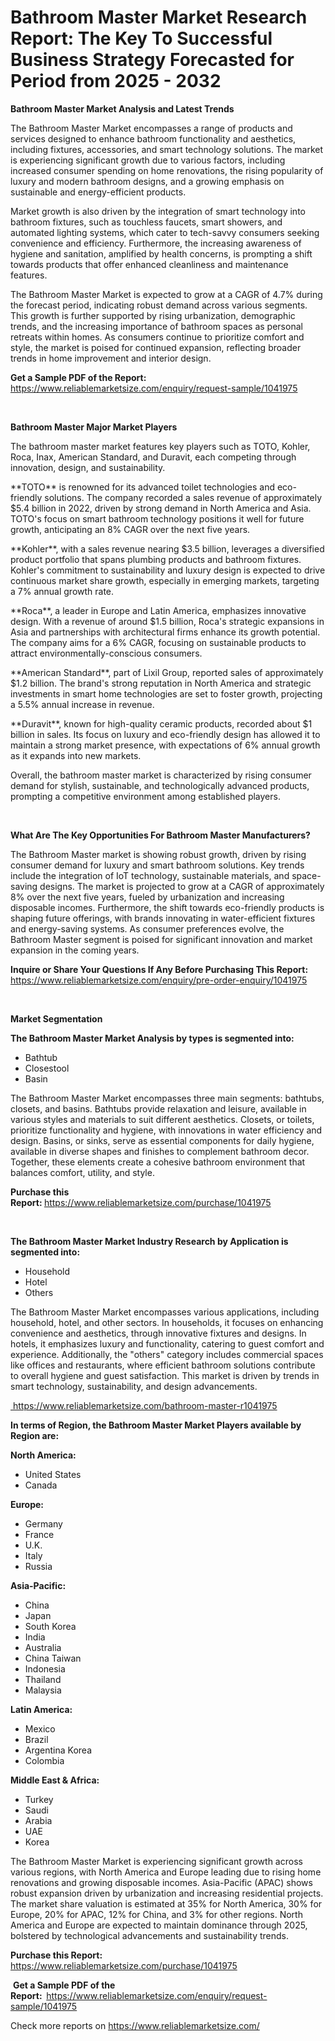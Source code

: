 <p><h1>Bathroom Master Market Research Report: The Key To Successful Business Strategy Forecasted for Period from 2025 - 2032</h1></p><p><strong>Bathroom Master Market Analysis and Latest Trends</strong></p>
<p><p>The Bathroom Master Market encompasses a range of products and services designed to enhance bathroom functionality and aesthetics, including fixtures, accessories, and smart technology solutions. The market is experiencing significant growth due to various factors, including increased consumer spending on home renovations, the rising popularity of luxury and modern bathroom designs, and a growing emphasis on sustainable and energy-efficient products.</p><p>Market growth is also driven by the integration of smart technology into bathroom fixtures, such as touchless faucets, smart showers, and automated lighting systems, which cater to tech-savvy consumers seeking convenience and efficiency. Furthermore, the increasing awareness of hygiene and sanitation, amplified by health concerns, is prompting a shift towards products that offer enhanced cleanliness and maintenance features.</p><p>The Bathroom Master Market is expected to grow at a CAGR of 4.7% during the forecast period, indicating robust demand across various segments. This growth is further supported by rising urbanization, demographic trends, and the increasing importance of bathroom spaces as personal retreats within homes. As consumers continue to prioritize comfort and style, the market is poised for continued expansion, reflecting broader trends in home improvement and interior design.</p></p>
<p><strong>Get a Sample PDF of the Report:&nbsp;</strong> <a href="https://www.reliablemarketsize.com/enquiry/request-sample/1041975?utm_campaign=2313&utm_medium=2&utm_source=Github&utm_content=ia&utm_term=16022025&utm_id=bathroom-master">https://www.reliablemarketsize.com/enquiry/request-sample/1041975</a></p>
<p>&nbsp;</p>
<p><strong>Bathroom Master Major Market Players</strong></p>
<p><p>The bathroom master market features key players such as TOTO, Kohler, Roca, Inax, American Standard, and Duravit, each competing through innovation, design, and sustainability.</p><p>**TOTO** is renowned for its advanced toilet technologies and eco-friendly solutions. The company recorded a sales revenue of approximately $5.4 billion in 2022, driven by strong demand in North America and Asia. TOTO's focus on smart bathroom technology positions it well for future growth, anticipating an 8% CAGR over the next five years.</p><p>**Kohler**, with a sales revenue nearing $3.5 billion, leverages a diversified product portfolio that spans plumbing products and bathroom fixtures. Kohler's commitment to sustainability and luxury design is expected to drive continuous market share growth, especially in emerging markets, targeting a 7% annual growth rate.</p><p>**Roca**, a leader in Europe and Latin America, emphasizes innovative design. With a revenue of around $1.5 billion, Roca's strategic expansions in Asia and partnerships with architectural firms enhance its growth potential. The company aims for a 6% CAGR, focusing on sustainable products to attract environmentally-conscious consumers.</p><p>**American Standard**, part of Lixil Group, reported sales of approximately $1.2 billion. The brand's strong reputation in North America and strategic investments in smart home technologies are set to foster growth, projecting a 5.5% annual increase in revenue.</p><p>**Duravit**, known for high-quality ceramic products, recorded about $1 billion in sales. Its focus on luxury and eco-friendly design has allowed it to maintain a strong market presence, with expectations of 6% annual growth as it expands into new markets.</p><p>Overall, the bathroom master market is characterized by rising consumer demand for stylish, sustainable, and technologically advanced products, prompting a competitive environment among established players.</p></p>
<p>&nbsp;</p>
<p><strong>What Are The Key Opportunities For Bathroom Master Manufacturers?</strong></p>
<p><p>The Bathroom Master market is showing robust growth, driven by rising consumer demand for luxury and smart bathroom solutions. Key trends include the integration of IoT technology, sustainable materials, and space-saving designs. The market is projected to grow at a CAGR of approximately 8% over the next five years, fueled by urbanization and increasing disposable incomes. Furthermore, the shift towards eco-friendly products is shaping future offerings, with brands innovating in water-efficient fixtures and energy-saving systems. As consumer preferences evolve, the Bathroom Master segment is poised for significant innovation and market expansion in the coming years.</p></p>
<p><strong>Inquire or Share Your Questions If Any Before Purchasing This Report:</strong> <a href="https://www.reliablemarketsize.com/enquiry/pre-order-enquiry/1041975?utm_campaign=2313&utm_medium=2&utm_source=Github&utm_content=ia&utm_term=16022025&utm_id=bathroom-master">https://www.reliablemarketsize.com/enquiry/pre-order-enquiry/1041975</a></p>
<p>&nbsp;</p>
<p><strong>Market Segmentation</strong></p>
<p><strong>The Bathroom Master Market Analysis by types is segmented into:</strong></p>
<p><ul><li>Bathtub</li><li>Closestool</li><li>Basin</li></ul></p>
<p><p>The Bathroom Master Market encompasses three main segments: bathtubs, closets, and basins. Bathtubs provide relaxation and leisure, available in various styles and materials to suit different aesthetics. Closets, or toilets, prioritize functionality and hygiene, with innovations in water efficiency and design. Basins, or sinks, serve as essential components for daily hygiene, available in diverse shapes and finishes to complement bathroom decor. Together, these elements create a cohesive bathroom environment that balances comfort, utility, and style.</p></p>
<p><strong>Purchase this Report:&nbsp;</strong><a href="https://www.reliablemarketsize.com/purchase/1041975?utm_campaign=2313&utm_medium=2&utm_source=Github&utm_content=ia&utm_term=16022025&utm_id=bathroom-master">https://www.reliablemarketsize.com/purchase/1041975</a></p>
<p>&nbsp;</p>
<p><strong>The Bathroom Master Market Industry Research by Application is segmented into:</strong></p>
<p><ul><li>Household</li><li>Hotel</li><li>Others</li></ul></p>
<p><p>The Bathroom Master Market encompasses various applications, including household, hotel, and other sectors. In households, it focuses on enhancing convenience and aesthetics, through innovative fixtures and designs. In hotels, it emphasizes luxury and functionality, catering to guest comfort and experience. Additionally, the "others" category includes commercial spaces like offices and restaurants, where efficient bathroom solutions contribute to overall hygiene and guest satisfaction. This market is driven by trends in smart technology, sustainability, and design advancements.</p></p>
<p><a href="https://www.reliablemarketsize.com/bathroom-master-r1041975?utm_campaign=2313&utm_medium=2&utm_source=Github&utm_content=ia&utm_term=16022025&utm_id=bathroom-master">&nbsp;https://www.reliablemarketsize.com/bathroom-master-r1041975</a></p>
<p><strong>In terms of Region, the Bathroom Master Market Players available by Region are:</strong></p>
<p>
    <p> <strong> North America: </strong>
        <ul>
            <li>United States</li>
            <li>Canada</li>
        </ul>
        </p> 
    <p> <strong> Europe: </strong>
        <ul>
            <li>Germany</li>
            <li>France</li>
            <li>U.K.</li>
            <li>Italy</li>
            <li>Russia</li>
        </ul>
        </p> 
    <p> <strong> Asia-Pacific: </strong>
        <ul>
            <li>China</li>
            <li>Japan</li>
            <li>South Korea</li>
            <li>India</li>
            <li>Australia</li>
            <li>China Taiwan</li>
            <li>Indonesia</li>
            <li>Thailand</li>
            <li>Malaysia</li>
        </ul>
        </p> 
    <p> <strong> Latin America: </strong>
        <ul>
            <li>Mexico</li>
            <li>Brazil</li>
            <li>Argentina Korea</li>
            <li>Colombia</li>
        </ul>
        </p> 
    <p> <strong> Middle East & Africa: </strong>
        <ul>
            <li>Turkey</li>
            <li>Saudi</li>
            <li>Arabia</li>
            <li>UAE</li>
            <li>Korea</li>
        </ul>
    </p>
    </p>
<p><p>The Bathroom Master Market is experiencing significant growth across various regions, with North America and Europe leading due to rising home renovations and growing disposable incomes. Asia-Pacific (APAC) shows robust expansion driven by urbanization and increasing residential projects. The market share valuation is estimated at 35% for North America, 30% for Europe, 20% for APAC, 12% for China, and 3% for other regions. North America and Europe are expected to maintain dominance through 2025, bolstered by technological advancements and sustainability trends.</p></p>
<p><strong>Purchase this Report: </strong><a href="https://www.reliablemarketsize.com/purchase/1041975?utm_campaign=2313&utm_medium=2&utm_source=Github&utm_content=ia&utm_term=16022025&utm_id=bathroom-master">https://www.reliablemarketsize.com/purchase/1041975</a></p>
<p>&nbsp;<strong>Get a Sample PDF of the Report:&nbsp;&nbsp;</strong><a href="https://www.reliablemarketsize.com/enquiry/request-sample/1041975?utm_campaign=2313&utm_medium=2&utm_source=Github&utm_content=ia&utm_term=16022025&utm_id=bathroom-master">https://www.reliablemarketsize.com/enquiry/request-sample/1041975</a></p>
<p><strong></strong></p>
<p>Check more reports on <a href="https://www.reliablemarketsize.com/?utm_campaign=2313&utm_medium=2&utm_source=Github&utm_content=ia&utm_term=16022025&utm_id=bathroom-master">https://www.reliablemarketsize.com/</a></p>